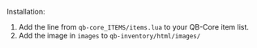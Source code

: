 Installation:

1. Add the line from `qb-core_ITEMS/items.lua` to your QB-Core item list.
2. Add the image in `images` to `qb-inventory/html/images/`